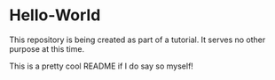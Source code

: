 # Hello-World
This repository is being created as part of a tutorial. It serves no other purpose at this time.

This is a pretty cool README if I do say so myself!
